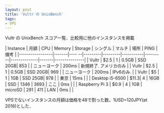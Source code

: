 ```yaml
---
layout: post
title: 'Vultr の UnixBench'
tags:
- VPS
---
```


Vultr の UnixBench スコア一覧．比較用に他のインスタンスを掲載

| Instance        | 月額  | CPU   |  Memory | Storage | シングル  | マルチ  | 場所         | PING  | 備考          |
|-----------------|-------|---- --|---------|---------|-----------|---------|--------------|-------|---------------|
| Vultr           | \$2.5 |     1 | 0.5GB   | SSD 20GB|    853    |         | ニューヨーク | 200ms | 新規終了. アメリカのみ |
| Vultr           | \$2.5 |     1 | 0.5GB   | SSD 20GB|    969    |         | ニューヨーク | 200ms | IPv6のみ.     |
| Vultr           | \$5   |     1 | 1GB     | SSD 25GB|    978    |         | 東京         |  15ms |               |
| Desktop i5-6500 | \$11.3|     4 | 16GB    | SSD     |   1346    |  3693   | ここ         |   0ms |               |
| Raspberry Pi 3  | \$0.9 |     4 | 1GB     | microSD |    291    |   411   | LAN          |   0ms |               |

VPSでないインスタンスの月額は価格を48で割った数，1USD=120JPY(at 2016)とした．

